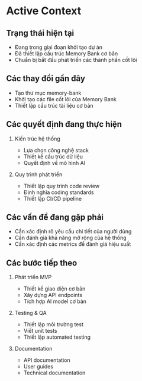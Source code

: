 # Active Context

## Trạng thái hiện tại
- Đang trong giai đoạn khởi tạo dự án
- Đã thiết lập cấu trúc Memory Bank cơ bản
- Chuẩn bị bắt đầu phát triển các thành phần cốt lõi

## Các thay đổi gần đây
- Tạo thư mục memory-bank
- Khởi tạo các file cốt lõi của Memory Bank
- Thiết lập cấu trúc tài liệu cơ bản

## Các quyết định đang thực hiện
1. Kiến trúc hệ thống
   - Lựa chọn công nghệ stack
   - Thiết kế cấu trúc dữ liệu
   - Quyết định về mô hình AI

2. Quy trình phát triển
   - Thiết lập quy trình code review
   - Định nghĩa coding standards
   - Thiết lập CI/CD pipeline

## Các vấn đề đang gặp phải
- Cần xác định rõ yêu cầu chi tiết của người dùng
- Cần đánh giá khả năng mở rộng của hệ thống
- Cần xác định các metrics để đánh giá hiệu suất

## Các bước tiếp theo
1. Phát triển MVP
   - Thiết kế giao diện cơ bản
   - Xây dựng API endpoints
   - Tích hợp AI model cơ bản

2. Testing & QA
   - Thiết lập môi trường test
   - Viết unit tests
   - Thiết lập automated testing

3. Documentation
   - API documentation
   - User guides
   - Technical documentation 